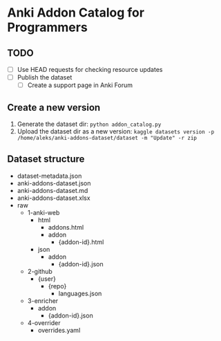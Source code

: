 # Anki Addon Catalog for Programmers

## TODO
- [ ] Use HEAD requests for checking resource updates
- [ ] Publish the dataset
    - [ ] Create a support page in Anki Forum

## Create a new version
1. Generate the dataset dir: `python addon_catalog.py`
2. Upload the dataset dir as a new version:
   `kaggle datasets version -p /home/aleks/anki-addons-dataset/dataset -m "Update" -r zip`

## Dataset structure
- dataset-metadata.json
- anki-addons-dataset.json
- anki-addons-dataset.md
- anki-addons-dataset.xlsx
- raw
    - 1-anki-web
        - html
            - addons.html
            - addon
                - {addon-id}.html
        - json
            - addon
                - {addon-id}.json
    - 2-github
        - {user}
            - {repo}
                - languages.json
    - 3-enricher
        - addon
            - {addon-id}.json
    - 4-overrider
        - overrides.yaml